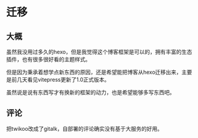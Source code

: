 # 迁移

## 大概

虽然我没用过多久的hexo，但是我觉得这个博客框架是可以的，拥有丰富的生态插件，也有很多很好看的主题样式。

但是因为秉承着想学点新东西的原因，还是希望能把博客从hexo迁移出来，主要是前几天看见vitepress更新了1.0正式版本。

虽然说是说有东西写才有换新的框架的动力，也是希望能够多写东西吧。

## 评论

把twikoo改成了gitalk，自部署的评论确实没有基于大服务的好用。